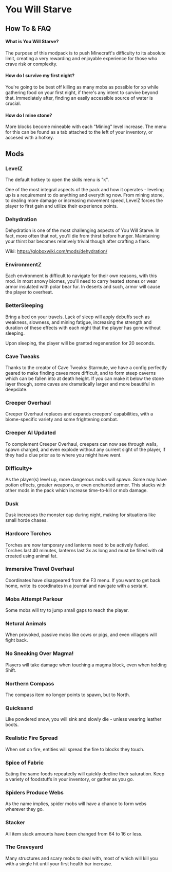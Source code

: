 # You Will Starve

## How To & FAQ

#### What is You Will Starve?

The purpose of this modpack is to push Minecraft's difficulty to its absolute limit, creating a very rewarding and enjoyable experience for those who crave risk or complexity.

#### How do I survive my first night?

You're going to be best off killing as many mobs as possible for xp while gathering food on your first night, if there's any intent to survive beyond that. Immediately after, finding an easily accessible source of water is crucial.

#### How do I mine stone?

More blocks become mineable with each "Mining" level increase. The menu for this can be found as a tab attached to the left of your inventory, or accesed with a hotkey.

## Mods

### LevelZ

The default hotkey to open the skills menu is "k".

One of the most integral aspects of the pack and how it operates - leveling up is a requirement to do anything and everything now. From mining stone, to dealing more damage or increasing movement speed, LevelZ forces the player to first gain and utilize their experience points.

### Dehydration

Dehydration is one of the most challenging aspects of You Will Starve. In fact, more often that not, you'll die from thirst before hunger. Maintaining your thirst bar becomes relatively trivial though after crafting a flask.

Wiki: https://globoxwiki.com/mods/dehydration/

### EnvironmentZ

Each environment is difficult to navigate for their own reasons, with this mod. In most snowy biomes, you'll need to carry heated stones or wear armor insulated with polar bear fur. In deserts and such, armor will cause the player to overheat.

### BetterSleeping

Bring a bed on your travels. Lack of sleep will apply debuffs such as weakness, slowness, and mining fatigue, increasing the strength and duration of these effects with each night that the player has gone without sleeping.

Upon sleeping, the player will be granted regeneration for 20 seconds.

### Cave Tweaks

Thanks to the creator of Cave Tweaks: Starmute, we have a config perfectly geared to make finding caves more difficult, and to form steep caverns which can be fallen into at death height. If you can make it below the stone layer though, some caves are dramatically larger and more beautiful in deepslate.

### Creeper Overhaul

Creeper Overhaul replaces and expands creepers' capabilities, with a biome-specific variety and some frightening combat.

### Creeper AI Updated

To complement Creeper Overhaul, creepers can now see through walls, spawn charged, and even explode without any current sight of the player, if they had a clue prior as to where you might have went.

### Difficulty+

As the player(s) level up, more dangerous mobs will spawn. Some may have potion effects, greater weapons, or even enchanted armor. This stacks with other mods in the pack which increase time-to-kill or mob damage.

### Dusk

Dusk increases the monster cap during night, making for situations like small horde chases.

### Hardcore Torches

Torches are now temporary and lanterns need to be actively fueled. Torches last 40 minutes, lanterns last 3x as long and must be filled with oil created using animal fat.

### Immersive Travel Overhaul

Coordinates have disappeared from the F3 menu. If you want to get back home, write its coordinates in a journal and navigate with a sextant.

### Mobs Attempt Parkour

Some mobs will try to jump small gaps to reach the player.

### Netural Animals

When provoked, passive mobs like cows or pigs, and even villagers will fight back.

### No Sneaking Over Magma!

Players will take damage when touching a magma block, even when holding Shift.

### Northern Compass

The compass item no longer points to spawn, but to North.

### Quicksand

Like powdered snow, you will sink and slowly die - unless wearing leather boots.

### Realistic Fire Spread

When set on fire, entities will spread the fire to blocks they touch.

### Spice of Fabric

Eating the same foods repeatedly will quickly decline their saturation. Keep a variety of foodstuffs in your inventory, or gather as you go.

### Spiders Produce Webs

As the name implies, spider mobs will have a chance to form webs wherever they go.

### Stacker

All item stack amounts have been changed from 64 to 16 or less.

### The Graveyard

Many structures and scary mobs to deal with, most of which will kill you with a single hit until your first health bar increase.
